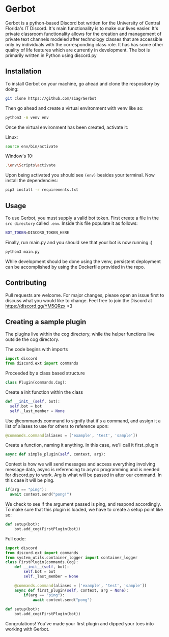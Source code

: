 # Gerbot

Gerbot is a python-based Discord bot written for the University of Central Florida's IT Discord. It's main functionality is to make our lives easier. It's private classroom functionality allows for the creation and management of private text channels modeled after technology classes that are accessible only by individuals with the corresponding class role. It has has some other quality of life features which are currently in development. The bot is primarily written in Python using discord.py


## Installation

To install Gerbot on your machine, go ahead and clone the respository by doing:

```bash
git clone https://github.com/s1ag/Gerbot
```

Then go ahead and create a virtual environment with venv like so:

```bash
python3 -m venv env
```
Once the virtual environment has been created, activate it:

Linux:
```bash
source env/bin/activate
```
Window's 10:
```bash
.\env\Scripts\activate
```
Upon being activated you should see `(env)` besides your terminal. Now install the dependencies:

```bash
pip3 install -r requirements.txt 
```

## Usage
To use Gerbot, you must supply a valid bot token. First create a file in the `src directory` called `.env`. Inside this file populate it as follows: 

```bash
BOT_TOKEN=DISCORD_TOKEN_HERE
```
Finally, run main.py and you should see that your bot is now running :)

```bash
python3 main.py
```
While development should be done using the venv, persistent deployment can be accomplished by using the Dockerfile provided in the repo. 

## Contributing
Pull requests are welcome. For major changes, please open an issue first to discuss what you would like to change. Feel free to join the Discord at https://discord.gg/YM5QRzx <3

## Creating a sample plugin

The plugins live within the cog directory, while the helper functions live outside the cog directory.

The code begins with imports 
```py
import discord 
from discord.ext import commands
```
Proceeded by a class based structure
```py
class Plugin(commands.Cog):
```

Create a init function within the class
```py
def __init__(self, bot):
  self.bot = bot
  self._last_member = None
 ```
 
 Use @commands.command to signify that it's a command, and assign it a list of aliases to use for others to reference upon:
 ```py
 @commands.command(aliases = ['example', 'test', 'sample'])
 ```
 Create a function, naming it anything. In this case, we'll call it first_plugin
 ```py
 async def simple_plugin(self, context, arg):
 ```
 Context is how we will send messages and access everything involving message data, async is referencing to async programming and is needed for discord.py to work. Arg is what will be passed in after our command. In this case it will be ping.
 
```py
if(arg == "ping"):
  await context.send("pong!")
```
We check to see if the argument passed is ping, and respond accordingly. 
To make sure that this plugin is loaded, we have to create a setup point like so:
```py 
def setup(bot):
    bot.add_cog(FirstPlugin(bot))
```
Full code:
```py
import discord
from discord.ext import commands
from system_utils.container_logger import container_logger
class FirstPlugin(commands.Cog):
    def __init__(self, bot):
        self.bot = bot
        self._last_member = None

    @commands.command(aliases = ['example', 'test', 'sample'])
    async def first_plugin(self, context, arg = None):
        if(arg == "ping"):
            await context.send("pong")
        
def setup(bot):
    bot.add_cog(FirstPlugin(bot))
```

Congrulations! You've made your first plugin and dipped your toes into working with Gerbot.
